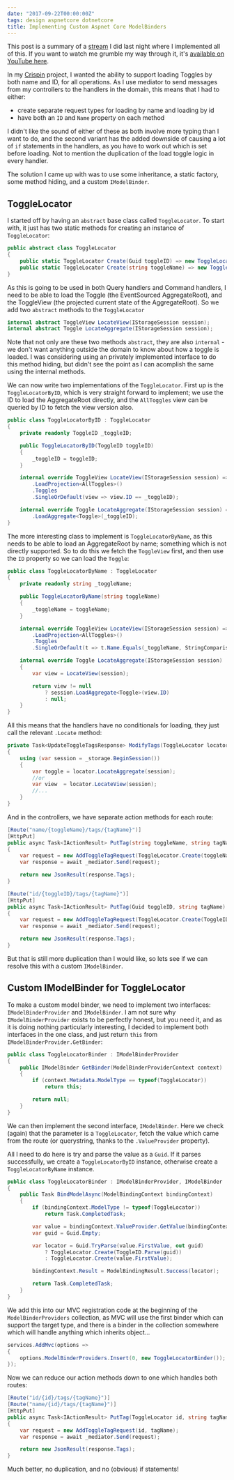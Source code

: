 ```yaml
---
date: "2017-09-22T00:00:00Z"
tags: design aspnetcore dotnetcore
title: Implementing Custom Aspnet Core ModelBinders
---
```


This post is a summary of a [stream](https://twitch.tv/pondidum) I did last night where I implemented all of this.  If you want to watch me grumble my way through it, it's [available on YouTube here](https://www.youtube.com/watch?v=hR213Oxj_xI).

In my [Crispin](https://github.com/pondidum/crispin) project, I wanted the ability to support loading Toggles by both name and ID, for all operations.  As I use mediator to send messages from my controllers to the handlers in the domain, this means that I had to either:

* create separate request types for loading by name and loading by id
* have both an `ID` and `Name` property on each method

I didn't like the sound of either of these as both involve more typing than I want to do, and the second variant has the added downside of causing a lot of `if` statements in the handlers, as you have to work out which is set before loading.  Not to mention the duplication of the load toggle logic in every handler.

The solution I came up with was to use some inheritance, a static factory, some method hiding, and a custom `IModelBinder`.

## ToggleLocator

I started off by having an `abstract` base class called `ToggleLocator`.  To start with, it just has two static methods for creating an instance of `ToggleLocator`:

```csharp
public abstract class ToggleLocator
{
	public static ToggleLocator Create(Guid toggleID) => new ToggleLocatorByID(toggleID);
	public static ToggleLocator Create(string toggleName) => new ToggleLocatorByName(toggleName);
}
```

As this is going to be used in both Query handlers and Command handlers, I need to be able to load the Toggle (the EventSourced AggregateRoot), and the ToggleView (the projected current state of the AggregateRoot).  So we add two `abstract` methods to the `ToggleLocator`

```csharp
internal abstract ToggleView LocateView(IStorageSession session);
internal abstract Toggle LocateAggregate(IStorageSession session);
```

Note that not only are these two methods `abstract`, they are also `internal` - we don't want anything outside the domain to know about how a toggle is loaded.  I was considering using an privately implemented interface to do this method hiding, but didn't see the point as I can acomplish the same using the internal methods.

We can now write two implementations of the `ToggleLocator`.  First up is the `ToggleLocatorByID`, which is very straight forward to implement; we use the ID to load the AggregateRoot directly, and the `AllToggles` view can be queried by ID to fetch the view version also.

```csharp
public class ToggleLocatorByID : ToggleLocator
{
	private readonly ToggleID _toggleID;

	public ToggleLocatorByID(ToggleID toggleID)
	{
		_toggleID = toggleID;
	}

	internal override ToggleView LocateView(IStorageSession session) => session
		.LoadProjection<AllToggles>()
		.Toggles
		.SingleOrDefault(view => view.ID == _toggleID);

	internal override Toggle LocateAggregate(IStorageSession session) => session
		.LoadAggregate<Toggle>(_toggleID);
}
```

The more interesting class to implement is `ToggleLocatorByName`, as this needs to be able to load an AggregateRoot by name; something which is not directly supported.  So to do this we fetch the `ToggleView` first, and then use the `ID` property so we can load the `Toggle`:

```csharp
public class ToggleLocatorByName : ToggleLocator
{
	private readonly string _toggleName;

	public ToggleLocatorByName(string toggleName)
	{
		_toggleName = toggleName;
	}

	internal override ToggleView LocateView(IStorageSession session) => session
		.LoadProjection<AllToggles>()
		.Toggles
		.SingleOrDefault(t => t.Name.Equals(_toggleName, StringComparison.OrdinalIgnoreCase));

	internal override Toggle LocateAggregate(IStorageSession session)
	{
		var view = LocateView(session);

		return view != null
			? session.LoadAggregate<Toggle>(view.ID)
			: null;
	}
}
```

All this means that the handlers have no conditionals for loading, they just call the relevant `.Locate` method:

```csharp
private Task<UpdateToggleTagsResponse> ModifyTags(ToggleLocator locator, Action<Toggle> modify)
{
	using (var session = _storage.BeginSession())
	{
		var toggle = locator.LocateAggregate(session);
		//or
		var view  = locator.LocateView(session);
		//...
	}
}
```

And in the controllers, we have separate action methods for each route:

```csharp
[Route("name/{toggleName}/tags/{tagName}")]
[HttpPut]
public async Task<IActionResult> PutTag(string toggleName, string tagName)
{
	var request = new AddToggleTagRequest(ToggleLocator.Create(toggleName), tagName);
	var response = await _mediator.Send(request);

	return new JsonResult(response.Tags);
}

[Route("id/{toggleID}/tags/{tagName}")]
[HttpPut]
public async Task<IActionResult> PutTag(Guid toggleID, string tagName)
{
	var request = new AddToggleTagRequest(ToggleLocator.Create(ToggleID.Parse(toggleID)), tagName);
	var response = await _mediator.Send(request);

	return new JsonResult(response.Tags);
}
```

But that is still more duplication than I would like, so lets see if we can resolve this with a custom `IModelBinder`.

## Custom IModelBinder for ToggleLocator

To make a custom model binder, we need to implement two interfaces: `IModelBinderProvider` and `IModelBinder`.  I am not sure why `IModelBinderProvider` exists to be perfectly honest, but you need it, and as it is doing nothing particularly interesting, I decided to implement both interfaces in the one class, and just return `this` from `IModelBinderProvider.GetBinder`:

```csharp
public class ToggleLocatorBinder : IModelBinderProvider
{
	public IModelBinder GetBinder(ModelBinderProviderContext context)
	{
		if (context.Metadata.ModelType == typeof(ToggleLocator))
			return this;

		return null;
	}
}
```

We can then implement the second interface, `IModelBinder`.  Here we check (again) that the parameter is a `ToggleLocator`, fetch the value which came from the route (or querystring, thanks to the `.ValueProvider` property).

All I need to do here is try and parse the value as a `Guid`.  If it parses successfully, we create a `ToggleLocatorByID` instance, otherwise create a `ToggleLocatorByName` instance.

```csharp
public class ToggleLocatorBinder : IModelBinderProvider, IModelBinder
{
	public Task BindModelAsync(ModelBindingContext bindingContext)
	{
		if (bindingContext.ModelType != typeof(ToggleLocator))
			return Task.CompletedTask;

		var value = bindingContext.ValueProvider.GetValue(bindingContext.FieldName);
		var guid = Guid.Empty;

		var locator = Guid.TryParse(value.FirstValue, out guid)
			? ToggleLocator.Create(ToggleID.Parse(guid))
			: ToggleLocator.Create(value.FirstValue);

		bindingContext.Result = ModelBindingResult.Success(locator);

		return Task.CompletedTask;
	}
}
```

We add this into our MVC registration code at the beginning of the `ModelBinderProviders` collection, as MVC will use the first binder which can support the target type, and there is a binder in the collection somewhere which will handle anything which inherits object...

```csharp
services.AddMvc(options =>
{
	options.ModelBinderProviders.Insert(0, new ToggleLocatorBinder());
});
```

Now we can reduce our action methods down to one which handles both routes:

```csharp
[Route("id/{id}/tags/{tagName}")]
[Route("name/{id}/tags/{tagName}")]
[HttpPut]
public async Task<IActionResult> PutTag(ToggleLocator id, string tagName)
{
	var request = new AddToggleTagRequest(id, tagName);
	var response = await _mediator.Send(request);

	return new JsonResult(response.Tags);
}
```

Much better, no duplication, and no (obvious) if statements!
